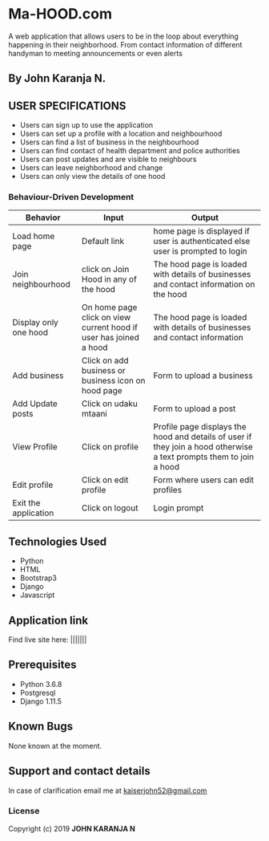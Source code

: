 # Ma-HOOD.com
A web application that allows users to be in the loop about everything happening in their neighborhood. From contact information of different handyman to meeting announcements or even alerts

## By John Karanja N.


## USER SPECIFICATIONS
* Users can sign up to use the application
* Users can set up a profile with a location and neighbourhood
* Users can find a list of business in the neighbourhood
* Users can find contact of health department and police authorities
* Users can post updates and are visible to neighbours
* Users can leave neighborhood and change 
* Users can only view the details of one hood



### Behaviour-Driven Development
| Behavior            | Input                         | Output                        |
| ------------------- | ----------------------------- | ----------------------------- |
| Load home page | Default link | home page is displayed if user is authenticated else user is prompted to login |
| Join neighbourhood  | click on Join Hood in any of the hood  | The hood page is loaded with details of businesses and contact information on the hood |
| Display only one hood | On home page click on view current hood if user has joined a hood | The hood page is loaded with details of businesses and contact information|
| Add business | Click on add business or business icon on hood page | Form to upload a business|
| Add Update posts | Click on udaku mtaani | Form to upload a post|
| View Profile | Click on profile | Profile page displays the hood and details of user if they join a hood otherwise a text prompts them to join a hood|
| Edit profile | Click on edit profile | Form where users can edit profiles|
| Exit the application | Click on logout | Login prompt |


## Technologies Used
* Python
* HTML
* Bootstrap3
* Django
* Javascript 

## Application link
 Find live site here: |||||||

## Prerequisites
* Python 3.6.8 
* Postgresql
* Django 1.11.5


## Known Bugs
None known at the moment.

## Support and contact details
In case of clarification email me at kaiserjohn52@gmail.com

### License
Copyright (c) 2019 **JOHN KARANJA N**